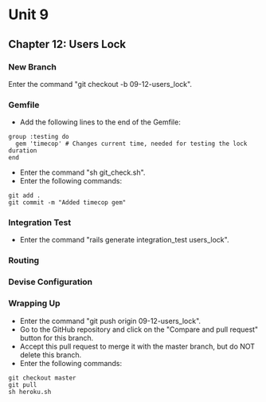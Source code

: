# Unit 9
## Chapter 12: Users Lock

### New Branch
Enter the command "git checkout -b 09-12-users_lock".

### Gemfile
* Add the following lines to the end of the Gemfile:
```
group :testing do
  gem 'timecop' # Changes current time, needed for testing the lock duration
end
```
* Enter the command "sh git_check.sh".
* Enter the following commands:
```
git add .
git commit -m "Added timecop gem"
```


### Integration Test
* Enter the command "rails generate integration_test users_lock".

### Routing

### Devise Configuration

### Wrapping Up
* Enter the command "git push origin 09-12-users_lock".
* Go to the GitHub repository and click on the "Compare and pull request" button for this branch.
* Accept this pull request to merge it with the master branch, but do NOT delete this branch.
* Enter the following commands:
```
git checkout master
git pull
sh heroku.sh
```
